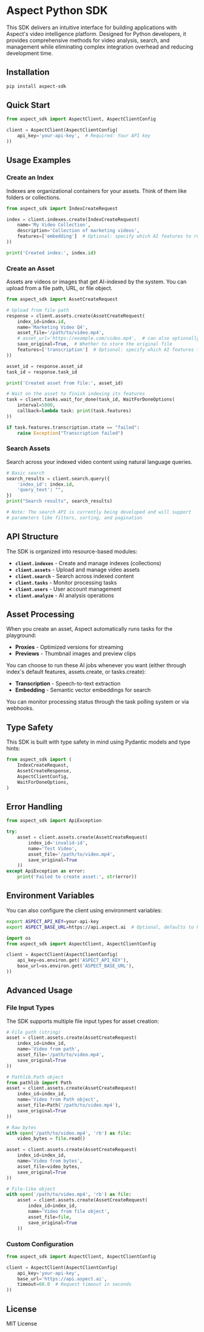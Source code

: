 # Aspect Python SDK

This SDK delivers an intuitive interface for building applications with Aspect's video intelligence platform. Designed for Python developers, it provides comprehensive methods for video analysis, search, and management while eliminating complex integration overhead and reducing development time.

## Installation

```bash
pip install aspect-sdk
```

## Quick Start

```python
from aspect_sdk import AspectClient, AspectClientConfig

client = AspectClient(AspectClientConfig(
    api_key='your-api-key',  # Required: Your API key 
))
```

## Usage Examples

### Create an Index

Indexes are organizational containers for your assets. Think of them like folders or collections.

```python
from aspect_sdk import IndexCreateRequest

index = client.indexes.create(IndexCreateRequest(
    name='My Video Collection',
    description='Collection of marketing videos',
    features=['embedding']  # Optional: specify which AI features to run by default on all assets when they're created in this index
))

print('Created index:', index.id)
```

### Create an Asset

Assets are videos or images that get AI-indexed by the system. You can upload from a file path, URL, or file object.

```python
from aspect_sdk import AssetCreateRequest

# Upload from file path
response = client.assets.create(AssetCreateRequest(
    index_id=index.id,
    name='Marketing Video Q4',
    asset_file='/path/to/video.mp4',
    # asset_url='https://example.com/video.mp4',  # can also optionally pass a url instead of file
    save_original=True,  # Whether to store the original file
    features=['transcription']  # Optional: specify which AI features to additionally run specifically for this asset (union with index default features)
))

asset_id = response.asset_id
task_id = response.task_id

print('Created asset from file:', asset_id)

# Wait on the asset to finish indexing its features
task = client.tasks.wait_for_done(task_id, WaitForDoneOptions(
    interval=5000,
    callback=lambda task: print(task.features)
))

if task.features.transcription.state == "failed":
    raise Exception("Transcription failed")
```

### Search Assets

Search across your indexed video content using natural language queries.

```python
# Basic search
search_results = client.search.query({
    'index_id': index.id,
    'query_text': "",
})
print("Search results", search_results)

# Note: The search API is currently being developed and will support
# parameters like filters, sorting, and pagination
```

## API Structure

The SDK is organized into resource-based modules:

- **`client.indexes`** - Create and manage indexes (collections)
- **`client.assets`** - Upload and manage video assets
- **`client.search`** - Search across indexed content
- **`client.tasks`** - Monitor processing tasks
- **`client.users`** - User account management
- **`client.analyze`** - AI analysis operations

## Asset Processing

When you create an asset, Aspect automatically runs tasks for the playground:

- **Proxies** - Optimized versions for streaming
- **Previews** - Thumbnail images and preview clips

You can choose to run these AI jobs whenever you want (either through index's default features, assets.create, or tasks.create):

- **Transcription** - Speech-to-text extraction
- **Embedding** - Semantic vector embeddings for search

You can monitor processing status through the task polling system or via webhooks.

## Type Safety

This SDK is built with type safety in mind using Pydantic models and type hints:

```python
from aspect_sdk import (
    IndexCreateRequest,
    AssetCreateResponse,
    AspectClientConfig,
    WaitForDoneOptions,
)
```

## Error Handling

```python
from aspect_sdk import ApiException

try:
    asset = client.assets.create(AssetCreateRequest(
        index_id='invalid-id',
        name='Test Video',
        asset_file='/path/to/video.mp4',
        save_original=True
    ))
except ApiException as error:
    print('Failed to create asset:', str(error))
```

## Environment Variables

You can also configure the client using environment variables:

```bash
export ASPECT_API_KEY=your-api-key
export ASPECT_BASE_URL=https://api.aspect.ai  # Optional, defaults to https://api.aspect.inc
```

```python
import os
from aspect_sdk import AspectClient, AspectClientConfig

client = AspectClient(AspectClientConfig(
    api_key=os.environ.get('ASPECT_API_KEY'),
    base_url=os.environ.get('ASPECT_BASE_URL'),
))
```

## Advanced Usage

### File Input Types

The SDK supports multiple file input types for asset creation:

```python
# File path (string)
asset = client.assets.create(AssetCreateRequest(
    index_id=index_id,
    name='Video from path',
    asset_file='/path/to/video.mp4',
    save_original=True
))

# Pathlib.Path object
from pathlib import Path
asset = client.assets.create(AssetCreateRequest(
    index_id=index_id,
    name='Video from Path object',
    asset_file=Path('/path/to/video.mp4'),
    save_original=True
))

# Raw bytes
with open('/path/to/video.mp4', 'rb') as file:
    video_bytes = file.read()

asset = client.assets.create(AssetCreateRequest(
    index_id=index_id,
    name='Video from bytes',
    asset_file=video_bytes,
    save_original=True
))

# File-like object
with open('/path/to/video.mp4', 'rb') as file:
    asset = client.assets.create(AssetCreateRequest(
        index_id=index_id,
        name='Video from file object',
        asset_file=file,
        save_original=True
    ))
```

### Custom Configuration

```python
from aspect_sdk import AspectClient, AspectClientConfig

client = AspectClient(AspectClientConfig(
    api_key='your-api-key',
    base_url='https://api.aspect.ai',
    timeout=60.0  # Request timeout in seconds
))
```

## License

MIT License